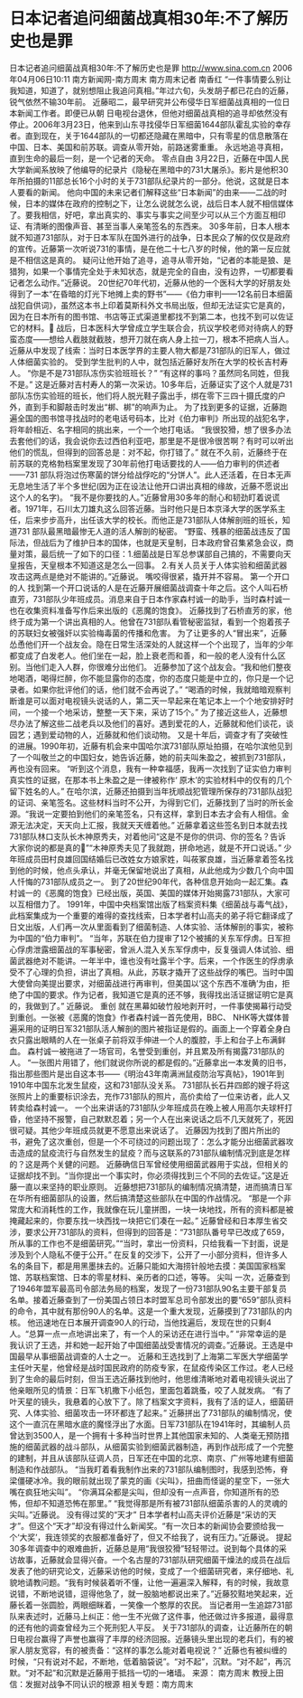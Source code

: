 # 日本记者追问细菌战真相30年:不了解历史也是罪

日本记者追问细菌战真相30年:不了解历史也是罪
http://www.sina.com.cn 2006年04月06日10:11 南方新闻网-南方周末
南方周末记者 南香红
“一件事情要么别让我知道，知道了，就别想阻止我追问真相。”年过六旬，头发胡子都已花白的近藤，锐气依然不输30年前。
近藤昭二，最早研究并公布侵华日军细菌战真相的一位日本新闻工作者。即便已从朝
日电视台退休，但他对细菌战真相的追寻却依然没有停止。2006年3月23日，他来到山东寻找侵华日军细菌1644部队霍乱实验的幸存者。直到现在，关于1644部队的一切都还隐藏在黑暗中，只有零星的信息散落在中国、日本、美国和前苏联。调查从零开始，前路迷雾重重。
永远地追寻真相，直到生命的最后一刻，是一个记者的天命。
零点自由
3月22日，近藤在中国人民大学新闻系放映了他编导的纪录片《隐秘在黑暗中的731大屠杀》。影片是他积30 年所拍摄的11部总长16个小时的关于731部队纪录片的一部分。他说，这就是日本人要看的新闻。
他向中国的未来记者们解释这些“日本新闻”的由来——二战的时候，日本的媒体在政府的控制之下，让怎么说就怎么说，战后日本人就不相信媒体了。要我相信，好吧，拿出真实的、事实与事实之间至少可以从三个方面互相印证、有清晰的图像声音、甚至当事人亲笔签名的东西来。
30多年前，日本人根本就不知道731部队，对于日本军队在国外进行的战争，日本民众了解的仅仅是政府的宣传。近藤第一次听说731的事情，是在他二十七八岁的时候，他的第一反应就是不相信这是真的。
疑问让他开始了追寻，追寻从零开始，“记者的本能是狼、是猎狗，如果一个事情完全处于未知状态，就是完全的自由，没有边界，一切都要看记者怎么动作。”近藤说。
20世纪70年代初，近藤从他的一个医科大学的好朋友处得到了一本“在昏暗的灯光下地摊上卖的野书”——《伯力审判——12名前日本细菌战犯自供词》，虽然这本书上印着莫斯科外文书局出版，但却无法证实它是真的，因为在日本所有的图书馆、书店等正式渠道里都找不到第二本，也找不到可以佐证它的材料。
战后，日本医科大学曾成立学生联合会，抗议学校老师对待病人的野蛮态度——想给人截肢就截肢，想开刀就在病人身上拉一刀，根本不把病人当人。近藤从中发现了线索：当时日本医学界的主要人物大都是731部队的旧军人，做过人体细菌实验的。
受到学生批判的人中，就包括近藤好友所在大学的校长吉村寿人。
“你是不是731部队冻伤实验班班长？”
“有这样的事吗？虽然同名同姓，但我不是。”
这是近藤对吉村寿人的第一次采访。10多年后，近藤证实了这个人就是731部队冻伤实验班的班长，他们将人脱光鞋子露出手，绑在零下三四十摄氏度的户外，直到手和脚敲击时发出“梆、梆”的响声为止。
为了找到更多的证据，近藤跑遍全国的图书馆寻找战时的老电话号码本，比对《伯力审判》所出现的战犯名字，将年龄相近、名字相同的挑出来，一个一个地打电话。
“我很狡猾，想了很多办法去套他们的话，我会说你去过西伯利亚吧，那里是不是很冷很苦啊？有时可以听出他们的慌乱，但得到的回答总是：对不起，你打错了。”
就在不久前，近藤终于在前苏联的克格勃档案里发现了30年前他打电话要找的人——伯力审判的供述者——731 部队将泡过伤寒菌的饼分给战俘吃的“分饼人”。此人还活着，在日本无声无息地生活了半个多世纪(因为正在设法让他开口讲出真相的缘故，近藤不愿说出这个人的名字)。
“我不是你要找的人。”近藤曾用30多年的耐心和韧劲盯着说谎者。1971年，石川太刀雄丸这么回答近藤。当时他只是日本京泽大学的医学系主任，后来步步高升，出任该大学的校长。而他正是731部队人体解剖班的班长，知道731 部队最黑暗最惨无人道的活人解剖的秘密。
“野蛮、残暴的细菌战违反了国际法，但战后为了维护日本的国体，也就是天皇制，日本政府曾召集紧急会议，商量对策，最后统一了如下的口径：1.细菌战是日军总参谋部自己搞的，不需要向天皇报告，天皇根本不知道这是怎么一回事。 2.有关人员关于人体实验和细菌武器攻击这两点是绝对不能讲的。”近藤说。
嘴咬得很紧，撬开并不容易。
第一个开口的人
找到第一个开口说话的人是在近藤开展细菌战调查十年之后。这个人叫石桥直芳，731部队少年班成员。消息来自于日本作家森村诚一的助手，当时森村诚一也在收集资料准备写作后来出版的《恶魔的饱食》。
近藤找到了石桥直芳的家，他终于成为第一个讲出真相的人。他曾在731部队看管秘密监狱，看到一个抱着孩子的苏联妇女被强奸以实验梅毒菌的传播和危害。
为了让更多的人“冒出来”，近藤怂恿他们开一个战友会。隐在日常生活深处的人就这样一个个出现了，当年的少年都变成了白发老人。他们坐在一起，脸上衰老而和善，和一般的老人没有什么区别。当他们走入人群，你很难分出他们。
近藤参加了这个战友会。“我和他们整夜地喝酒，喝得烂醉，你不能显露你的态度，你的态度只能是中立的，你只是一个记录者。如果你批评他们的话，他们就不会再说了。”
“喝酒的时候，我就暗暗观察判断谁是可以面对电视镜头说话的人，第二天一早起来在笔记本上一个个地安排好时间，一个接一个地采访，整整一天下来，采访了15个。”
为了接近这些人，近藤想尽办法了解这些二战老兵以及他们的喜好。遇到爱花的人，近藤就和他们谈花，谈园艺；遇到爱动物的人，近藤就和他们谈动物。
又是十年后，调查才有了突破性的进展。1990年初，近藤有机会来中国哈尔滨731部队原址拍摄，在哈尔滨他见到了一个叫敬兰之的中国妇女，她告诉近藤，她的前夫叫朱盈之，被抓到731部队，再也没有回来。
“听到这个消息，我有一种幸福感，我再一次找到了证实伯力审判真实性的证据，在那本书上朱盈之是一律被称作‘ 原木’的实验材料中的仅有的几个留下姓名的人。”
在哈尔滨，近藤还拍摄到当年抚顺战犯管理所保存的731部队战犯的证词、亲笔签名。这些材料当时不公开，为得到它们，近藤找到了当时的所长金源。“我说一定要拍到他们的亲笔签名，只有这样，拿到日本去才会有人相信。金源无法决定，天天向上汇报，我就天天缠着他。”
近藤拿着这些签名到日本就去找731部队林口支队长木神原秀夫，对着他问“这是不是你的供词、你的签名？告诉大家你说的都是真的”“木神原秀夫见了我就跑，拼命地逃，就是不开口说话。”
少年班成员田村良雄回国结婚后已改姓女方娘家姓，叫莜冢良雄，当近藤拿着签名找到他的时候，他点头承认，并毫无保留地说出了真相，从此他成为少数几个向中国人忏悔的731部队成员之一。
到了20世纪90年代，各种信息开始向一起汇集。森村诚一的《恶魔的饱食》已经出版，英国、美国的媒体开始揭露731部队，大家可以互相借力了。
1991年，中国中央档案馆出版了档案资料集《细菌战与毒气战》，此档案集成为一个重要的难得的查找线索，日本学者村山高夫的弟子将它翻译成了日文出版，人们再一次从里面看到了细菌制造、人体实验、活体解剖的事实，被称为中国的“伯力审判”。
“当年，苏联在伯力提审了12个被捕的关东军俘虏。日军担心俘虏泄露细菌战的军事秘密，曾派人混入关东军俘虏中，反复强调人体试验、细菌武器绝对不能讲。一年半中，谁也没有吐露半个字。后来，一个作医生的俘虏承受不了心理的负担，讲出了真相。从此，苏联才撬开了这些战俘的嘴巴。当时中国大使曾向美提出要求，对细菌战进行再审判，但美国以‘这个东西不准确’为由，拒绝了中国的要求。作为记者，我知道它是真的还不够，我得找出活证据证明它是真的，我做到了。” 近藤说。
重创
就在黑幕如破竹般地剥开时，一件事使揭幕行动受到重创。一张被《恶魔的饱食》作者森村诚一首先使用，BBC、 NHK等大媒体普遍采用的证明日军321部队活人解剖的图片被指证是假的。画面上一个穿着全身白衣只露出眼睛的人在一张桌子前将双手伸进一个人的腹腔，手上和台子上布满鲜血。
森村诚一被拖进了一场官司，名誉受到重创，并且累及所有揭露731部队的人。
“一张图片用错了，他们就说你所说的都是假的。”近藤拿出一本发黄的旧书，指出那些图片是出自这本书——《明治43年南满洲鼠疫防治写真帖》，1901年到1910年中国东北发生鼠疫，这和731部队没关系。
731部队长石井四郎的嫂子将这张照片上的重要标识涂去，充作731部队的照片，高价卖给了一位来访者，此人又转卖给森村诚一。
一个出来讲话的731部队少年班成员在晚上被人用高尔夫球杆打昏，他坚持不报警，自己默默忍着；另一个人在出来说话之后不几天就死了，死因很可疑。其他少年班成员就更不愿意出来说话了。
近藤因为找到了图片所出的书，避免了这次重创，但是一个不可绕过的问题出现了：怎么才能分出细菌武器攻击造成的鼠疫流行与自然发生的鼠疫？而与这联系的731部队编制情况到底是怎样的？这是两个关健的问题。
近藤确信日军曾经使用细菌武器用于实战，但相关的证据却找不到。“当你提出一个事实时，你必须得找到三个不同的去佐证。”这是近藤一直以来坚持的职业原则。
近藤想把731部队的编制情况搞清楚，进而搞清日军在华所有细菌部队的设置，然后搞清楚这些部队在中国的作战情况。
“那是一个非常庞大和消耗性的工作，我就像在玩儿童拼图，一块一块地找，所有的资料都是被掩藏起来的，你要东找一块西找一块把它们凑在一起。”
近藤曾经和日本厚生省交涉，要求公开731部队的资料，但得到的回答是：“731部队番号早已改成了659，所从事的工作也不是细菌研究。”“当时，拿出一份资料，只给我看一下封面，说是涉及到个人隐私不便于公开。”
在反复的交涉下，公开了一小部分资料，但许多人名的条目下，都是用黑墨抹去的。近藤只能如大海捞针般地去摸：美国国家档案馆、苏联档案馆、日本的零星材料、亲历者的口述，等等。
尖叫
一次，近藤查到了1946年盟军最高司令部法务局的档案，发现了一份731部队90名主要干部复员名单。接着近藤查到了一份美国占领日本时盟军总司令部发出的要“659”部队资料的命令，其中就有那份90人的名单。这是一个重大发现，近藤摸到了731部队的内核。
他迅速地在日本展开调查90人的行动，当他找遍后，发现在世的只剩4人。“总算一点一点地讲出来了，有一个人的采访还在进行当中。”
“非常幸运的是我认识了王选，并和她一起开始了中国细菌战受害情况的调查。”近藤说。王选是中国最早从事细菌战调查的人士之一。
近藤和王选找到了上海第二军医大学细菌学主任叶天星，他曾经是战时国民政府的防疫专家，在鼠疫传染区工作过。老人已经到了生命的最后时刻，但当王选近藤找到他时，他思维清晰地对着电视镜头说出了他亲眼所见的情景：日军飞机撒下小纸包，里面包着跳蚤，咬了人就发病。
“有了叶天星的镜头，我悬着的心放下了。除了档案文字资料，我有了活的证人，细菌研究、人体实验、细菌攻击一环环都连了起来。”
近藤拼出了731部队的编制情况，使这个一直沉在黑暗水底的魔怪浮出了水面。日军731部队在1941年时，其编制人员曾达到3500人，是一个拥有十多种当时世界上其他国家未知的、人类毫无预防措施的细菌武器的战斗部队，从细菌实验到细菌武器制造，再到作战形成了一个完整的建制，并且从该部队征调人员，日军还在中国的北京、南京、广州等地建有细菌制造和作战部队。
“当我盯着看我制作出来的731部队编制图时，我感到恐怖，脊梁僵硬冰冷。我的眼前就出现了蒙克的画《尖叫》，扭曲而怪诞的星空下，一张大嘴在疯狂地尖叫”。
“你满耳朵都是尖叫，但却没有一点声音，你知道所有的恐怖，但却不知道恐怖在那里。”
“我觉得那是所有被731部队细菌杀害的人的灵魂的尖叫。”近藤说。
没有得过奖的“天才”
日本学者村山高夫评价近藤是“采访的天才”。但这个“天才”却没有得过什么新闻奖。“有一次日本的新闻协会要颁给我一个‘大奖’，我连领奖的衣服都准备好了，但又不给我了，说有压力。”近藤说。
提起30多年调查中的艰难曲折，近藤总是用“我很狡猾”轻轻带过。说到每个具体的采访故事，近藤就会显得兴奋。一个名古屋的731部队研究细菌干燥法的成员在战后发表了他的研究论文，近藤采访他的时候，变成了一个细菌研究者，来仔细地、礼貌地请教问题。“我有时候装着听不懂，让他一遍遍深入解释，有的时候，我故意说错，不断地说错，逗得他急了，就一股脑地都说出来了。”近藤狡黠地笑起来，近藤长着一张圆脸，两眼细眯着，一笑像一个憨厚的农民。
当记者用一生追踪731部队来表述时，近藤马上纠正：他一生不光做了这件事，他还做过许多报道，最得意的还有他的调查曾经为三个死刑犯人平反。
关于731部队的调查，让近藤所在的朝日电视台赢得了声誉也赢得了丰厚的经济回报。近藤镜头里出现的老兵们，有的被家人朋友宽容，有的被责备：“这样的事怎么能对着电视说？”
近藤也有被纠缠的时候，“只有说对不起，不断地，低着脑袋说”。“对不起”，沉默。“对不起”，再沉默。“对不起”和沉默是近藤用于抵挡一切的一堵墙。 来源：
南方周末
教授上田信：发掘对战争不同认识的根源
相关专题：南方周末 

